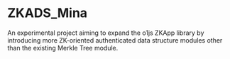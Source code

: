 # ZKADS_Mina
An experimental project aiming to expand the o1js ZKApp library by introducing more ZK-oriented authenticated data structure modules other than the existing Merkle Tree module.

